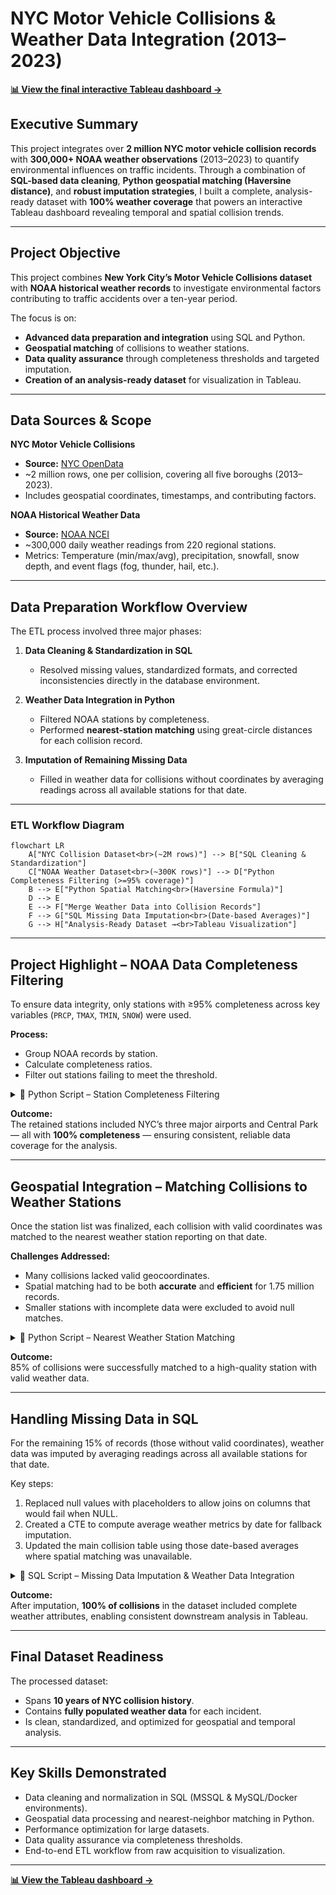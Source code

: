# **NYC Motor Vehicle Collisions & Weather Data Integration (2013–2023)**  

**[📊 View the final interactive Tableau dashboard →](https://public.tableau.com/app/profile/jeremymenes/viz/NYCCollisions_17336129497660/Dashboard2?publish=yes)**  



## **Executive Summary**

This project integrates over **2 million NYC motor vehicle collision records** with **300,000+ NOAA weather observations** (2013–2023) to quantify environmental influences on traffic incidents. Through a combination of **SQL-based data cleaning**, **Python geospatial matching (Haversine distance)**, and **robust imputation strategies**, I built a complete, analysis-ready dataset with **100% weather coverage** that powers an interactive Tableau dashboard revealing temporal and spatial collision trends.

---

## **Project Objective**

This project combines **New York City’s Motor Vehicle Collisions dataset** with **NOAA historical weather records** to investigate environmental factors contributing to traffic accidents over a ten-year period.  

The focus is on:
- **Advanced data preparation and integration** using SQL and Python.  
- **Geospatial matching** of collisions to weather stations.  
- **Data quality assurance** through completeness thresholds and targeted imputation.  
- **Creation of an analysis-ready dataset** for visualization in Tableau.  

---

## **Data Sources & Scope**

**NYC Motor Vehicle Collisions**  
- **Source:** [NYC OpenData](https://data.cityofnewyork.us/Public-Safety/Motor-Vehicle-Collisions-Crashes/h9gi-nx95/about_data)  
- ~2 million rows, one per collision, covering all five boroughs (2013–2023).  
- Includes geospatial coordinates, timestamps, and contributing factors.  

**NOAA Historical Weather Data**  
- **Source:** [NOAA NCEI](https://www.ncdc.noaa.gov/cdo-web/datasets)  
- ~300,000 daily weather readings from 220 regional stations.  
- Metrics: Temperature (min/max/avg), precipitation, snowfall, snow depth, and event flags (fog, thunder, hail, etc.).  

---

## **Data Preparation Workflow Overview**

The ETL process involved three major phases:

1. **Data Cleaning & Standardization in SQL**  
   - Resolved missing values, standardized formats, and corrected inconsistencies directly in the database environment.  

2. **Weather Data Integration in Python**  
   - Filtered NOAA stations by completeness.  
   - Performed **nearest-station matching** using great-circle distances for each collision record.  

3. **Imputation of Remaining Missing Data**  
   - Filled in weather data for collisions without coordinates by averaging readings across all available stations for that date.  

---

### **ETL Workflow Diagram**

```mermaid
flowchart LR
    A["NYC Collision Dataset<br>(~2M rows)"] --> B["SQL Cleaning & Standardization"]
    C["NOAA Weather Dataset<br>(~300K rows)"] --> D["Python Completeness Filtering (>=95% coverage)"]
    B --> E["Python Spatial Matching<br>(Haversine Formula)"]
    D --> E
    E --> F["Merge Weather Data into Collision Records"]
    F --> G["SQL Missing Data Imputation<br>(Date-based Averages)"]
    G --> H["Analysis-Ready Dataset →<br>Tableau Visualization"]
```

---

## **Project Highlight – NOAA Data Completeness Filtering**

To ensure data integrity, only stations with ≥95% completeness across key variables (`PRCP`, `TMAX`, `TMIN`, `SNOW`) were used.  

**Process:**
- Group NOAA records by station.  
- Calculate completeness ratios.  
- Filter out stations failing to meet the threshold.  

<details>
<summary>📜 Python Script – Station Completeness Filtering</summary>

```python
import pandas as pd

with open(r"[NOAA_WeatherData.csv", encoding='utf-8-sig') as Weather_table:
    Stations = pd.read_csv(Weather_table)

# Set completeness threshold
completeness_threshold = 0.95
required_columns = ['PRCP', 'TMAX', 'TMIN', 'SNOW']

# Group by station
station_groups = Stations.groupby('NAME')
qualified_stations = []

for station, group in station_groups:
    total_records = len(group)
    complete_records = group[required_columns].dropna().shape[0]
    completeness_ratio = complete_records / total_records if total_records > 0 else 0
    if completeness_ratio >= completeness_threshold:
        qualified_stations.append((station, completeness_ratio))

# Print results
result_df = pd.DataFrame(qualified_stations, columns=['NAME', 'Completeness'])
print(result_df.sort_values(by='Completeness', ascending=False))
```

</details>

**Outcome:**  
The retained stations included NYC’s three major airports and Central Park — all with **100% completeness** — ensuring consistent, reliable data coverage for the analysis.

---

## **Geospatial Integration – Matching Collisions to Weather Stations**

Once the station list was finalized, each collision with valid coordinates was matched to the nearest weather station reporting on that date.  

**Challenges Addressed:**
- Many collisions lacked valid geocoordinates.  
- Spatial matching had to be both **accurate** and **efficient** for 1.75 million records.  
- Smaller stations with incomplete data were excluded to avoid null matches.  

<details>
<summary>📜 Python Script – Nearest Weather Station Matching</summary>

```python
import pandas as pd
import logging
from math import radians, cos, sin, asin, sqrt

logging.basicConfig(level=logging.INFO)
logger = logging.getLogger(__name__)

with open(r"NYC_CollisionsData", encoding='utf-8-sig') as Coll_Table:
    NYCdb = pd.read_csv(Coll_Table)
with open(r"NOAA Weather Data 95perc Accuracy.csv", encoding='utf-8-sig') as Weather_table:
    Stations = pd.read_csv(Weather_table)

NYCdb = NYCdb.rename(columns={'LATITUDE': 'NYCLat', 'LONGITUDE': 'NYCLong'})
Stations = Stations.rename(columns={'LATITUDE': 'StationLat', 'LONGITUDE': 'StationLong'})

NYCdb['CRASH_DATE'] = pd.to_datetime(NYCdb['CRASH_DATE']).dt.date
Stations['DATE'] = pd.to_datetime(Stations['DATE']).dt.date

NYCdb.sort_values(by='CRASH_DATE', inplace=True)
Stations.sort_values(by='DATE', inplace=True)

date_cache = {}

class Coordinates:
    def __init__(self, lat, lon):
        self.lat = radians(lat)
        self.lon = radians(lon)
    def __sub__(self, other):
        diff_lon = self.lon - other.lon
        diff_lat = self.lat - other.lat
        a = sin(diff_lat / 2) ** 2 + cos(other.lat) * cos(self.lat) * sin(diff_lon / 2) ** 2
        c = 2 * asin(sqrt(a))
        return 6371 * c  # Distance in km

def find_nearest_station_by_date(lat, lon, date):
    if date in date_cache:
        stations_on_date = date_cache[date]
    else:
        stations_on_date = Stations[Stations['DATE'] == date]
        date_cache.clear()
        date_cache[date] = stations_on_date
        if stations_on_date.empty or not date:
            return None
    src_coords = Coordinates(lat, lon)
    distances = stations_on_date.apply(
        lambda row: Coordinates(row['StationLat'], row['StationLong']) - src_coords, axis=1)
    closest_idx = distances.idxmin()
    return stations_on_date.loc[closest_idx, 'NAME']

NYCdb['Closest_Station'] = NYCdb.apply(
    lambda row: find_nearest_station_by_date(row['NYCLat'], row['NYCLong'], row['CRASH_DATE']), axis=1)

NYCdb.to_csv("output.csv", index=False, sep=',', encoding='utf-8')
```

</details>

**Outcome:**  
85% of collisions were successfully matched to a high-quality station with valid weather data.

---

## **Handling Missing Data in SQL**

For the remaining 15% of records (those without valid coordinates), weather data was imputed by averaging readings across all available stations for that date.  

Key steps:
1. Replaced null values with placeholders to allow joins on columns that would fail when NULL.  
2. Created a CTE to compute average weather metrics by date for fallback imputation.  
3. Updated the main collision table using those date-based averages where spatial matching was unavailable.  

<details>
<summary>📜 SQL Script – Missing Data Imputation & Weather Data Integration</summary>

```sql
-- Update incomplete weather data in source table in bulk using COALESCE logic for brevity
UPDATE [Over 90 Accurate Weather Data]
SET 
    [High_Winds]    = COALESCE([High_Winds], 0),
    [Precipitation] = COALESCE([Precipitation], 0),
    [Snowfall]      = COALESCE([Snowfall], 0),
    [Snow_Depth]    = COALESCE([Snow_Depth], 0),
    -- If Avg_Temp is missing, compute from Max and Min
    [Avg_Temp]      = CASE 
                         WHEN [Avg_Temp] IS NULL AND [Max_Temp] IS NOT NULL AND [Min_Temp] IS NOT NULL 
                             THEN ([Max_Temp] + [Min_Temp]) / 2 
                         ELSE COALESCE([Avg_Temp], -99) 
                     END,
    [Min_Temp]      = CASE WHEN [Min_Temp] IS NULL THEN -99 ELSE [Min_Temp] END,
    [Max_Temp]      = CASE WHEN [Max_Temp] IS NULL THEN -99 ELSE [Max_Temp] END,
    [Fog]           = COALESCE([Fog], 0),
    [Heavy_Fog]     = COALESCE([Heavy_Fog], 0),
    [Thunder]       = COALESCE([Thunder], 0),
    [Sleet]         = COALESCE([Sleet], 0),
    [Hail]          = COALESCE([Hail], 0),
    [Glaze/Rime]    = COALESCE([Glaze/Rime], 0),
    [Smoke/Haze]    = COALESCE([Smoke/Haze], 0);

-- Add the closest weather station to the collision table (precomputed from Python script)
UPDATE TargetTable
SET TargetTable.Closest_Station = Stations.Closest_Station
FROM [Motor_Vehicle_Collisions_-_Crashes] AS TargetTable
JOIN [CollisionIDs with Closest Weather Station] AS Stations
    ON TargetTable.COLLISION_ID = Stations.COLLISION_ID;

-- Join weather data into collisions based on matched station and date
UPDATE TargetTable
SET 
    TargetTable.[Precipitation] = Weather.[Precipitation],
    TargetTable.[Snowfall] = Weather.[Snowfall],
    TargetTable.[Snow Depth] = Weather.[Snow_Depth],
    TargetTable.[Fog] = Weather.[Fog],
    TargetTable.[Heavy Fog] = Weather.[Heavy_Fog],
    TargetTable.[Thunder] = Weather.[Thunder],
    TargetTable.[Sleet] = Weather.[Sleet],
    TargetTable.[Hail] = Weather.[Hail],
    TargetTable.[Glaze/Rime] = Weather.[Glaze/Rime],
    TargetTable.[Smoke/Haze] = Weather.[Smoke/Haze],
    TargetTable.[HighWinds] = Weather.High_Winds,
    TargetTable.[Avg Temp] = Weather.Avg_Temp,
    TargetTable.[Max Temp] = Weather.Max_Temp,
    TargetTable.[Min Temp] = Weather.Min_Temp
FROM [Motor_Vehicle_Collisions_-_Crashes] AS TargetTable
JOIN [Over 90 Accurate Weather Data] AS Weather
    ON TargetTable.Closest_Station = Weather.NAME
    AND TargetTable.CRASH_DATE = Weather.DATE;

-- Fill remaining NULLs for collisions missing location by applying safe defaults
-- (Temperature uses -99 because 0 is a legitimate reading in NYC)
UPDATE [Motor_Vehicle_Collisions_-_Crashes]
SET [Avg Temp] = -99
WHERE (
        [Avg Temp] IS NULL
        AND [CRASH_DATE] < '2024-01-01 00:00:00.0000000'
        AND [CRASH_DATE] > '2012-12-31 00:00:00.0000000'
        AND LATITUDE > 40
        AND LATITUDE < 41
        AND LONGITUDE > -74.5
        AND LONGITUDE < -73
    )
    OR (
        [Avg Temp] IS NULL
        AND [CRASH_DATE] < '2024-01-01 00:00:00.0000000'
        AND [CRASH_DATE] > '2012-12-31 00:00:00.0000000'
        AND LATITUDE IS NULL
    )
    OR (
        [Avg Temp] IS NULL
        AND [CRASH_DATE] < '2024-01-01 00:00:00.0000000'
        AND [CRASH_DATE] > '2012-12-31 00:00:00.0000000'
        AND LATITUDE = 0
    );

UPDATE [Motor_Vehicle_Collisions_-_Crashes]
SET [Min Temp] = -99
WHERE (
        [Min Temp] IS NULL
        AND [CRASH_DATE] < '2024-01-01 00:00:00.0000000'
        AND [CRASH_DATE] > '2012-12-31 00:00:00.0000000'
        AND LATITUDE > 40
        AND LATITUDE < 41
        AND LONGITUDE > -74.5
        AND LONGITUDE < -73
    )
    OR (
        [Min Temp] IS NULL
        AND [CRASH_DATE] < '2024-01-01 00:00:00.0000000'
        AND [CRASH_DATE] > '2012-12-31 00:00:00.0000000'
        AND LATITUDE IS NULL
    )
    OR (
        [Min Temp] IS NULL
        AND [CRASH_DATE] < '2024-01-01 00:00:00.0000000'
        AND [CRASH_DATE] > '2012-12-31 00:00:00.0000000'
        AND LATITUDE = 0
    );

UPDATE [Motor_Vehicle_Collisions_-_Crashes]
SET [Max Temp] = -99
WHERE (
        [Max Temp] IS NULL
        AND [CRASH_DATE] < '2024-01-01 00:00:00.0000000'
        AND [CRASH_DATE] > '2012-12-31 00:00:00.0000000'
        AND LATITUDE > 40
        AND LATITUDE < 41
        AND LONGITUDE > -74.5
        AND LONGITUDE < -73
    )
    OR (
        [Max Temp] IS NULL
        AND [CRASH_DATE] < '2024-01-01 00:00:00.0000000'
        AND [CRASH_DATE] > '2012-12-31 00:00:00.0000000'
        AND LATITUDE IS NULL
    )
    OR (
        [Max Temp] IS NULL
        AND [CRASH_DATE] < '2024-01-01 00:00:00.0000000'
        AND [CRASH_DATE] > '2012-12-31 00:00:00.0000000'
        AND LATITUDE = 0
    );

UPDATE [Motor_Vehicle_Collisions_-_Crashes]
SET [Fog] = 0
WHERE (
        [Fog] IS NULL
        AND [CRASH_DATE] < '2024-01-01 00:00:00.0000000'
        AND [CRASH_DATE] > '2012-12-31 00:00:00.0000000'
        AND LATITUDE > 40
        AND LATITUDE < 41
        AND LONGITUDE > -74.5
        AND LONGITUDE < -73
    )
    OR (
        [Fog] IS NULL
        AND [CRASH_DATE] < '2024-01-01 00:00:00.0000000'
        AND [CRASH_DATE] > '2012-12-31 00:00:00.0000000'
        AND LATITUDE IS NULL
    )
    OR (
        [Fog] IS NULL
        AND [CRASH_DATE] < '2024-01-01 00:00:00.0000000'
        AND [CRASH_DATE] > '2012-12-31 00:00:00.0000000'
        AND LATITUDE = 0
    );

UPDATE [Motor_Vehicle_Collisions_-_Crashes]
SET [Heavy Fog] = 0
WHERE (
        [Heavy Fog] IS NULL
        AND [CRASH_DATE] < '2024-01-01 00:00:00.0000000'
        AND [CRASH_DATE] > '2012-12-31 00:00:00.0000000'
        AND LATITUDE > 40
        AND LATITUDE < 41
        AND LONGITUDE > -74.5
        AND LONGITUDE < -73
    )
    OR (
        [Heavy Fog] IS NULL
        AND [CRASH_DATE] < '2024-01-01 00:00:00.0000000'
        AND [CRASH_DATE] > '2012-12-31 00:00:00.0000000'
        AND LATITUDE IS NULL
    )
    OR (
        [Heavy Fog] IS NULL
        AND [CRASH_DATE] < '2024-01-01 00:00:00.0000000'
        AND [CRASH_DATE] > '2012-12-31 00:00:00.0000000'
        AND LATITUDE = 0
    );

UPDATE [Motor_Vehicle_Collisions_-_Crashes]
SET [Precipitation] = 0
WHERE (
        [Precipitation] IS NULL
        AND [CRASH_DATE] < '2024-01-01 00:00:00.0000000'
        AND [CRASH_DATE] > '2012-12-31 00:00:00.0000000'
        AND LATITUDE > 40
        AND LATITUDE < 41
        AND LONGITUDE > -74.5
        AND LONGITUDE < -73
    )
    OR (
        [Precipitation] IS NULL
        AND [CRASH_DATE] < '2024-01-01 00:00:00.0000000'
        AND [CRASH_DATE] > '2012-12-31 00:00:00.0000000'
        AND LATITUDE IS NULL
    )
    OR (
        [Precipitation] IS NULL
        AND [CRASH_DATE] < '2024-01-01 00:00:00.0000000'
        AND [CRASH_DATE] > '2012-12-31 00:00:00.0000000'
        AND LATITUDE = 0
    );

UPDATE [Motor_Vehicle_Collisions_-_Crashes]
SET [Snowfall] = 0
WHERE (
        [Snowfall] IS NULL
        AND [CRASH_DATE] < '2024-01-01 00:00:00.0000000'
        AND [CRASH_DATE] > '2012-12-31 00:00:00.0000000'
        AND LATITUDE > 40
        AND LATITUDE < 41
        AND LONGITUDE > -74.5
        AND LONGITUDE < -73
    )
    OR (
        [Snowfall] IS NULL
        AND [CRASH_DATE] < '2024-01-01 00:00:00.0000000'
        AND [Snowfall] > '2012-12-31 00:00:00.0000000'
        AND LATITUDE IS NULL
    )
    OR (
        [Snowfall] IS NULL
        AND [CRASH_DATE] < '2024-01-01 00:00:00.0000000'
        AND [Snowfall] > '2012-12-31 00:00:00.0000000'
        AND LATITUDE = 0
    );

UPDATE [Motor_Vehicle_Collisions_-_Crashes]
SET [Snow Depth] = 0
WHERE (
        [Snow Depth] IS NULL
        AND [CRASH_DATE] < '2024-01-01 00:00:00.0000000'
        AND [CRASH_DATE] > '2012-12-31 00:00:00.0000000'
        AND LATITUDE > 40
        AND LATITUDE < 41
        AND LONGITUDE > -74.5
        AND LONGITUDE < -73
    )
    OR (
        [Snow Depth] IS NULL
        AND [CRASH_DATE] < '2024-01-01 00:00:00.0000000'
        AND [Snow Depth] > '2012-12-31 00:00:00.0000000'
        AND LATITUDE IS NULL
    )
    OR (
        [Snow Depth] IS NULL
        AND [CRASH_DATE] < '2024-01-01 00:00:00.0000000'
        AND [Snow Depth] > '2012-12-31 00:00:00.0000000'
        AND LATITUDE = 0
    );

UPDATE [Motor_Vehicle_Collisions_-_Crashes]
SET [Thunder] = 0
WHERE (
        [Thunder] IS NULL
        AND [CRASH_DATE] < '2024-01-01 00:00:00.0000000'
        AND [Thunder] > '2012-12-31 00:00:00.0000000'
        AND LATITUDE > 40
        AND LATITUDE < 41
        AND LONGITUDE > -74.5
        AND LONGITUDE < -73
    )
    OR (
        [Thunder] IS NULL
        AND [CRASH_DATE] < '2024-01-01 00:00:00.0000000'
        AND [Thunder] > '2012-12-31 00:00:00.0000000'
        AND LATITUDE IS NULL
    )
    OR (
        [Thunder] IS NULL
        AND [CRASH_DATE] < '2024-01-01 00:00:00.0000000'
        AND [Thunder] > '2012-12-31 00:00:00.0000000'
        AND LATITUDE = 0
    );

UPDATE [Motor_Vehicle_Collisions_-_Crashes]
SET [Sleet] = 0
WHERE (
        [Sleet] IS NULL
        AND [CRASH_DATE] < '2024-01-01 00:00:00.0000000'
        AND [Sleet] > '2012-12-31 00:00:00.0000000'
        AND LATITUDE > 40
        AND LATITUDE < 41
        AND LONGITUDE > -74.5
        AND LONGITUDE < -73
    )
    OR (
        [Sleet] IS NULL
        AND [CRASH_DATE] < '2024-01-01 00:00:00.0000000'
        AND [Sleet] > '2012-12-31 00:00:00.0000000'
        AND LATITUDE IS NULL
    )
    OR (
        [Sleet] IS NULL
        AND [CRASH_DATE] < '2024-01-01 00:00:00.0000000'
        AND [Sleet] > '2012-12-31 00:00:00.0000000'
        AND LATITUDE = 0
    );

UPDATE [Motor_Vehicle_Collisions_-_Crashes]
SET [Hail] = 0
WHERE (
        [Hail] IS NULL
        AND [CRASH_DATE] < '2024-01-01 00:00:00.0000000'
        AND [Hail] > '2012-12-31 00:00:0000'
        AND LATITUDE > 40
        AND LATITUDE < 41
        AND LONGITUDE > -74.5
        AND LONGITUDE < -73
    )
    OR (
        [Hail] IS NULL
        AND [CRASH_DATE] < '2024-01-01 00:00:0000'
        AND [Hail] > '2012-12-31 00:00:0000'
        AND LATITUDE IS NULL
    )
    OR (
        [Hail] IS NULL
        AND [CRASH_DATE] < '2024-01-01 00:00:0000'
        AND [Hail] > '2012-12-31 00:00:0000'
        AND LATITUDE = 0
    );

UPDATE [Motor_Vehicle_Collisions_-_Crashes]
SET [Glaze/Rime] = 0
WHERE (
        [Glaze/Rime] IS NULL
        AND [CRASH_DATE] < '2024-01-01 00:00:00.0000000'
        AND [Glaze/Rime] > '2012-12-31 00:00:00.0000000'
        AND LATITUDE > 40
        AND LATITUDE < 41
        AND LONGITUDE > -74.5
        AND LONGITUDE < -73
    )
    OR (
        [Glaze/Rime] IS NULL
        AND [CRASH_DATE] < '2024-01-01 00:00:00.0000000'
        AND [Glaze/Rime] > '2012-12-31 00:00:0000'
        AND LATITUDE IS NULL
    )
    OR (
        [Glaze/Rime] IS NULL
        AND [CRASH_DATE] < '2024-01-01 00:00:00.0000000'
        AND [Glaze/Rime] > '2012-12-31 00:00:0000'
        AND LATITUDE = 0
    );

UPDATE [Motor_Vehicle_Collisions_-_Crashes]
SET [Smoke/Haze] = 0
WHERE (
        [Smoke/Haze] IS NULL
        AND [CRASH_DATE] < '2024-01-01 00:00:00.0000000'
        AND [Smoke/Haze] > '2012-12-31 00:00:0000'
        AND LATITUDE > 40
        AND LATITUDE < 41
        AND LONGITUDE > -74.5
        AND LONGITUDE < -73
    )
    OR (
        [Smoke/Haze] IS NULL
        AND [CRASH_DATE] < '2024-01-01 00:00:0000'
        AND [Smoke/Haze] > '2012-12-31 00:00:0000'
        AND LATITUDE IS NULL
    )
    OR (
        [Smoke/Haze] IS NULL
        AND [CRASH_DATE] < '2024-01-01 00:00:0000'
        AND [Smoke/Haze] > '2012-12-31 00:00:0000'
        AND LATITUDE = 0
    );

UPDATE [Motor_Vehicle_Collisions_-_Crashes]
SET [HighWinds] = 0
WHERE (
        [HighWinds] IS NULL
        AND [CRASH_DATE] < '2024-01-01 00:00:00.0000000'
        AND [HighWinds] > '2012-12-31 00:00:0000'
        AND LATITUDE > 40
        AND LATITUDE < 41
        AND LONGITUDE > -74.5
        AND LONGITUDE < -73
    )
    OR (
        [HighWinds] IS NULL
        AND [CRASH_DATE] < '2024-01-01 00:00:00.0000000'
        AND [HighWinds] > '2012-12-31 00:00:0000'
        AND LATITUDE IS NULL
    )
    OR (
        [HighWinds] IS NULL
        AND [CRASH_DATE] < '2024-01-01 00:00:00.0000000'
        AND [HighWinds] > '2012-12-31 00:00:0000'
        AND LATITUDE = 0
    );

-- Create a CTE with average weather data grouped by date (this will be used to fill in collisions with missing locations)
WITH AVG_WeatherData_By_Date AS (
    SELECT 
        [DATE] AS [Temp Date],
        AVG([Precipitation]) AS [Temp Precipitation],
        AVG([Snowfall]) AS [Temp Snowfall],
        AVG(Snow_Depth) AS [Temp Snow Depth],
        AVG(Avg_Temp) AS [Temp Avg Temp],
        AVG([Max_Temp]) AS [Temp Max Temp],
        AVG([Min_Temp]) AS [Temp Min Temp],
        AVG([Heavy_Fog]) AS [Temp Heavy Fog],
        AVG([High_Winds]) AS [Temp High Winds],
        AVG([Fog]) AS [Temp Fog],
        AVG([Thunder]) AS [Temp Thunder],
        AVG([Sleet]) AS [Temp Sleet],
        AVG([Hail]) AS [Temp Hail],
        AVG([Glaze/Rime]) AS [Temp Glaze/Rime],
        AVG([Smoke/Haze]) AS [Temp Smoke/Haze]
    FROM [Over 90 Accurate Weather Data]
    WHERE [DATE] IN (
        SELECT [DATE]
        FROM [Motor_Vehicle_Collisions_-_Crashes] AS TargetTable
        WHERE 
            TargetTable.CRASH_DATE < '2024-01-01 00:00:00.0000000'
            AND TargetTable.CRASH_DATE > '2012-12-31 00:00:00.0000000'
            AND (
                TargetTable.LATITUDE > 40
                AND TargetTable.LATITUDE < 41
                AND TargetTable.LONGITUDE > -74.5
                AND TargetTable.LONGITUDE < -73
                AND TargetTable.Closest_Station IS NULL
            )
            OR TargetTable.LATITUDE IS NULL
    )
    GROUP BY [DATE]
)

-- Add the average weather data to the main collisions table for rows that still have missing station matches
UPDATE TargetTable
SET
    TargetTable.Precipitation = WeatherData.[Temp Precipitation],
    TargetTable.Snowfall = WeatherData.[Temp Snowfall],
    TargetTable.[Snow Depth] = WeatherData.[Temp Snow Depth],
    TargetTable.[Avg Temp] = WeatherData.[Temp Avg Temp],
    TargetTable.[Max Temp] = WeatherData.[Temp Max Temp],
    TargetTable.[Min Temp] = WeatherData.[Temp Min Temp],
    TargetTable.HighWinds = WeatherData.[Temp High Winds],
    TargetTable.Fog = WeatherData.[Temp Fog],
    TargetTable.[Heavy Fog] = WeatherData.[Temp Heavy Fog],
    TargetTable.Thunder = WeatherData.[Temp Thunder],
    TargetTable.Sleet = WeatherData.[Temp Sleet],
    TargetTable.Hail = WeatherData.[Temp Hail],
    TargetTable.[Glaze/Rime] = WeatherData.[Temp Glaze/Rime],
    TargetTable.[Smoke/Haze] = WeatherData.[Temp Smoke/Haze]
FROM [Motor_Vehicle_Collisions_-_Crashes] AS TargetTable
JOIN AVG_WeatherData_By_Date AS WeatherData
    ON TargetTable.CRASH_DATE = WeatherData.[Temp Date]
WHERE 
    TargetTable.CRASH_DATE < '2024-01-01 00:00:00.0000000'
    AND TargetTable.CRASH_DATE > '2012-12-31 00:00:00.0000000'
    AND (
        TargetTable.LATITUDE > 40
        AND TargetTable.LATITUDE < 41
        AND TargetTable.LONGITUDE > -74.5
        AND TargetTable.LONGITUDE < -73
        AND TargetTable.Closest_Station IS NULL
    )
    OR TargetTable.LATITUDE IS NULL;
```

</details>

**Outcome:**  
After imputation, **100% of collisions** in the dataset included complete weather attributes, enabling consistent downstream analysis in Tableau.

---

## **Final Dataset Readiness**

The processed dataset:
- Spans **10 years of NYC collision history**.  
- Contains **fully populated weather data** for each incident.  
- Is clean, standardized, and optimized for geospatial and temporal analysis.  

---

## **Key Skills Demonstrated**
- Data cleaning and normalization in SQL (MSSQL & MySQL/Docker environments).  
- Geospatial data processing and nearest-neighbor matching in Python.  
- Performance optimization for large datasets.  
- Data quality assurance via completeness thresholds.  
- End-to-end ETL workflow from raw acquisition to visualization.  

---

**[📊 View the Tableau dashboard →](https://public.tableau.com/app/profile/jeremymenes/viz/NYCCollisions_17336129497660/Dashboard2?publish=yes)**

